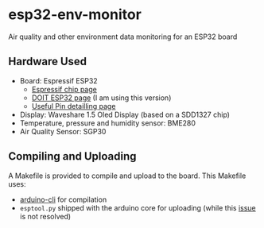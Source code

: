 # esp32-env-monitor

Air quality and other environment data monitoring for an ESP32 board

## Hardware Used

* Board: Espressif ESP32
  * [Espressif chip page](https://www.espressif.com/en/esp-wroom-32/resources)
  * [DOIT ESP32 page](https://docs.zerynth.com/latest/official/board.zerynth.doit_esp32/docs/index.html) (I am using this version)
  * [Useful Pin detailling page](https://www.learnarduinoraspberrypi.com/2018/08/doit-esp32-devkit-getting-started-programming.html)
* Display: Waveshare 1.5 Oled Display (based on a SDD1327 chip)
* Temperature, pressure and humidity sensor: BME280
* Air Quality Sensor: SGP30

## Compiling and Uploading

A Makefile is provided to compile and upload to the board. This Makefile uses:

* [arduino-cli](https://github.com/arduino/arduino-cli) for compilation
* `esptool.py` shipped with the arduino core for uploading (while this [issue](https://github.com/arduino/arduino-cli/issues/163) is not resolved)
